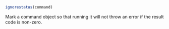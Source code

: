 ```julia
ignorestatus(command)
```

Mark a command object so that running it will not throw an error if the result code is non-zero.
